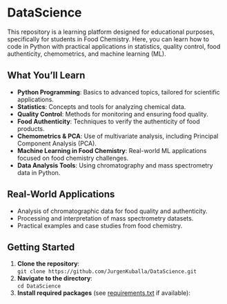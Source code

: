 # DataScience

This repository is a learning platform designed for educational purposes, specifically for students in Food Chemistry. Here, you can learn how to code in Python with practical applications in statistics, quality control, food authenticity, chemometrics, and machine learning (ML).  

## What You’ll Learn 

- **Python Programming**: Basics to advanced topics, tailored for scientific applications.
- **Statistics**: Concepts and tools for analyzing chemical data.
- **Quality Control**: Methods for monitoring and ensuring food quality.
- **Food Authenticity**: Techniques to verify the authenticity of food products.
- **Chemometrics & PCA**: Use of multivariate analysis, including Principal Component Analysis (PCA).
- **Machine Learning in Food Chemistry**: Real-world ML applications focused on food chemistry challenges.
- **Data Analysis Tools**: Using chromatography and mass spectrometry data in Python.

## Real-World Applications

- Analysis of chromatographic data for food quality and authenticity.
- Processing and interpretation of mass spectrometry datasets.
- Practical examples and case studies from food chemistry.

## Getting Started

1. **Clone the repository**:  
   `git clone https://github.com/JurgenKuballa/DataScience.git`
2. **Navigate to the directory**:  
   `cd DataScience`
3. **Install required packages** (see [requirements.txt](requirements.txt) if available):
